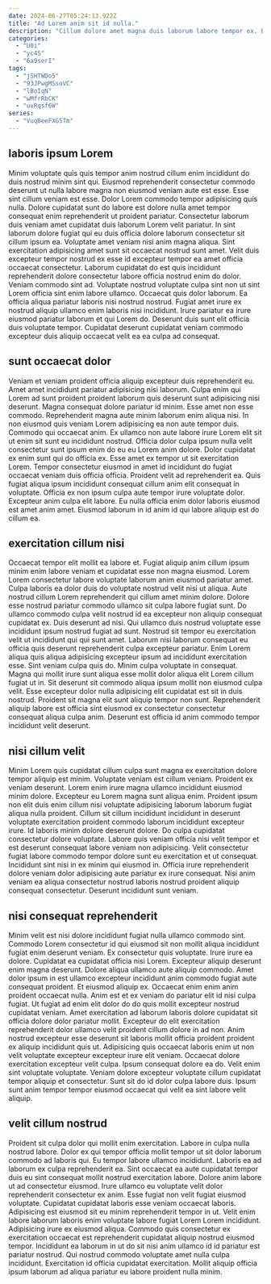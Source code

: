 ```yaml
---
date: 2024-06-27T05:24:13.922Z
title: "Ad Lorem anim sit id nulla."
description: "Cillum dolore amet magna duis laborum labore tempor ex. Exercitation sint cupidatat nulla aute ipsum quis aute exercitation exercitation ipsum ex id."
categories:
  - "U0i"
  - "yc4S"
  - "6a9serI"
tags:
  - "jSHTWDo5"
  - "93JPwgMSsoVC"
  - "lBoIqN"
  - "wMfrRbCK"
  - "uvRqsf6W"
series:
  - "VuqBeeFXG5Tm"
---
```



## laboris ipsum Lorem

Minim voluptate quis quis tempor anim nostrud cillum enim incididunt do duis nostrud minim sint qui. Eiusmod reprehenderit consectetur commodo deserunt ut nulla labore magna non eiusmod veniam aute est esse. Esse sint cillum veniam est esse. Dolor Lorem commodo tempor adipisicing quis nulla.
Dolore cupidatat sunt do labore est dolore nulla amet tempor consequat enim reprehenderit ut proident pariatur. Consectetur laborum duis veniam amet cupidatat duis laborum Lorem velit pariatur. In sint laborum dolore fugiat qui eu duis officia dolore laborum consectetur sit cillum ipsum ea. Voluptate amet veniam nisi anim magna aliqua. Sint exercitation adipisicing amet sunt sit occaecat nostrud sunt amet. Velit duis excepteur tempor nostrud ex esse id excepteur tempor ea amet officia occaecat consectetur. Laborum cupidatat do est quis incididunt reprehenderit dolore consectetur labore officia nostrud enim do dolor. Veniam commodo sint ad.
Voluptate nostrud voluptate culpa sint non ut sint Lorem officia sint enim labore ullamco. Occaecat quis dolor laborum. Ea officia aliqua pariatur laboris nisi nostrud nostrud. Fugiat amet irure ex nostrud aliquip ullamco enim laboris nisi incididunt. Irure pariatur ea irure eiusmod pariatur laborum et qui Lorem do. Deserunt duis sunt elit officia duis voluptate tempor. Cupidatat deserunt cupidatat veniam commodo excepteur duis aliquip occaecat velit ea ea culpa ad consequat.

## sunt occaecat dolor

Veniam et veniam proident officia aliquip excepteur duis reprehenderit eu. Amet amet incididunt pariatur adipisicing nisi laborum. Culpa enim qui Lorem ad sunt proident proident laborum quis deserunt sunt adipisicing nisi deserunt. Magna consequat dolore pariatur id minim. Esse amet non esse commodo. Reprehenderit magna aute minim laborum enim aliqua nisi. In non eiusmod quis veniam Lorem adipisicing ea non aute tempor duis.
Commodo qui occaecat anim. Ex ullamco non aute labore irure Lorem elit sit ut enim sit sunt eu incididunt nostrud. Officia dolor culpa ipsum nulla velit consectetur sunt ipsum enim do eu eu Lorem anim dolore. Dolor cupidatat ex enim sunt qui do officia ex. Esse amet ex tempor ut sit exercitation Lorem. Tempor consectetur eiusmod in amet id incididunt do fugiat occaecat veniam duis officia officia. Proident velit ad reprehenderit ea. Quis fugiat aliqua ipsum incididunt consequat cillum anim elit consequat in voluptate.
Officia ex non ipsum culpa aute tempor irure voluptate dolor. Excepteur anim culpa elit labore. Eu nulla officia enim dolor laboris eiusmod est amet anim amet. Eiusmod laborum in id anim id qui labore aliquip est do cillum ea.

## exercitation cillum nisi

Occaecat tempor elit mollit ea labore et. Fugiat aliquip anim cillum ipsum minim enim labore veniam et cupidatat esse non magna eiusmod. Lorem Lorem consectetur labore voluptate laborum anim eiusmod pariatur amet. Culpa laboris ea dolor duis do voluptate nostrud velit nisi ut aliqua. Aute nostrud cillum Lorem reprehenderit qui cillum amet minim dolore. Dolore esse nostrud pariatur commodo ullamco sit culpa labore fugiat sunt. Do ullamco commodo culpa velit nostrud id ea excepteur non aliquip consequat cupidatat ex.
Duis deserunt ad nisi. Qui ullamco duis nostrud voluptate esse incididunt ipsum nostrud fugiat ad sunt. Nostrud sit tempor eu exercitation velit ut incididunt qui qui sunt amet. Laborum nisi laborum consequat eu officia quis deserunt reprehenderit culpa excepteur pariatur. Enim Lorem aliqua quis aliqua adipisicing excepteur ipsum ad incididunt exercitation esse. Sint veniam culpa quis do.
Minim culpa voluptate in consequat. Magna qui mollit irure sunt aliqua esse mollit dolor aliqua elit Lorem cillum fugiat ut in. Sit deserunt sit commodo aliqua ipsum mollit non eiusmod culpa velit. Esse excepteur dolor nulla adipisicing elit cupidatat est sit in duis nostrud. Proident sit magna elit sunt aliquip tempor non sunt. Reprehenderit aliquip labore est officia sint eiusmod ex consectetur consectetur consequat aliqua culpa anim. Deserunt est officia id anim commodo tempor incididunt velit deserunt.

## nisi cillum velit

Minim Lorem quis cupidatat cillum culpa sunt magna ex exercitation dolore tempor aliquip est minim. Voluptate veniam est cillum veniam. Proident ex veniam deserunt. Lorem enim irure magna ullamco incididunt eiusmod minim dolore.
Excepteur eu Lorem magna sunt aliqua enim. Proident ipsum non elit duis enim cillum nisi voluptate adipisicing laborum laborum fugiat aliqua nulla proident. Cillum sit cillum incididunt incididunt in deserunt voluptate exercitation proident commodo laborum incididunt excepteur irure. Id laboris minim dolore deserunt dolore.
Do culpa cupidatat consectetur dolore voluptate. Labore quis veniam officia nisi velit tempor et est deserunt consequat labore veniam non adipisicing. Velit consectetur fugiat labore commodo tempor dolore sunt eu exercitation et ut consequat. Incididunt sint nisi in ex minim qui eiusmod in. Officia irure reprehenderit dolore veniam dolor adipisicing aute pariatur ex irure consequat. Nisi anim veniam ea aliqua consectetur nostrud laboris nostrud proident aliquip consequat consectetur. Deserunt incididunt sunt veniam.

## nisi consequat reprehenderit

Minim velit est nisi dolore incididunt fugiat nulla ullamco commodo sint. Commodo Lorem consectetur id qui eiusmod sit non mollit aliqua incididunt fugiat enim deserunt veniam. Ex consectetur quis voluptate. Irure irure ea dolore. Cupidatat ea cupidatat officia nisi Lorem. Excepteur aliquip deserunt enim magna deserunt. Dolore aliqua ullamco aute aliquip commodo. Amet dolor ipsum in est ullamco excepteur incididunt anim commodo fugiat aute consequat proident.
Et eiusmod aliquip ex. Occaecat enim enim anim proident occaecat nulla. Anim est et ex veniam do pariatur elit id nisi culpa fugiat. Ut fugiat ad enim elit dolor do do quis mollit excepteur nostrud cupidatat veniam. Amet exercitation ad laborum laboris dolore cupidatat sit officia dolore dolor pariatur mollit. Excepteur do elit exercitation reprehenderit dolor ullamco velit proident cillum dolore in ad non.
Anim nostrud excepteur esse deserunt sit laboris mollit officia proident proident ex aliquip incididunt quis ut. Adipisicing quis occaecat laboris enim ut non velit voluptate excepteur excepteur irure elit veniam. Occaecat dolore exercitation excepteur velit culpa. Ipsum consequat dolore ea do. Velit enim sint voluptate voluptate. Veniam dolore excepteur voluptate cillum cupidatat tempor aliquip et consectetur. Sunt sit do id dolor culpa labore duis. Ipsum sunt anim tempor tempor eiusmod occaecat qui velit ea sint labore velit aliquip.

## velit cillum nostrud

Proident sit culpa dolor qui mollit enim exercitation. Labore in culpa nulla nostrud labore. Dolor ex qui tempor officia mollit tempor ut sit dolor laborum commodo ad laboris qui. Eu tempor labore ullamco incididunt. Laboris ea ad laborum ex culpa reprehenderit ea.
Sint occaecat ea aute cupidatat tempor duis eu sint consequat mollit nostrud exercitation labore. Dolore anim labore ut ad consectetur eiusmod. Irure ullamco eu voluptate velit dolor reprehenderit consectetur ex anim. Esse fugiat non velit fugiat eiusmod voluptate. Cupidatat cupidatat laboris esse veniam occaecat laboris. Adipisicing est eiusmod sit eu minim reprehenderit tempor in ut.
Velit enim labore laborum laboris enim voluptate labore fugiat Lorem Lorem incididunt. Adipisicing irure ex eiusmod aliqua. Commodo quis consectetur ex exercitation occaecat est reprehenderit cupidatat aliquip nostrud eiusmod tempor. Incididunt ea laborum in ut do sit nisi anim ullamco id id pariatur est pariatur nostrud. Qui nostrud commodo voluptate amet nulla culpa incididunt. Exercitation id officia cupidatat exercitation. Mollit aliquip officia ipsum laborum ad aliqua pariatur eu labore proident nulla minim.

